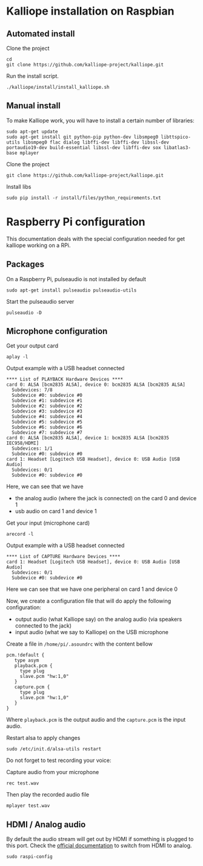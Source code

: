 # Kalliope installation on Raspbian

## Automated install

Clone the project
```
cd
git clone https://github.com/kalliope-project/kalliope.git
```

Run the install script.
```
./kalliope/install/install_kalliope.sh
```

## Manual install

To make Kalliope work, you will have to install a certain number of libraries:
```
sudo apt-get update
sudo apt-get install git python-pip python-dev libsmpeg0 libttspico-utils libsmpeg0 flac dialog libffi-dev libffi-dev libssl-dev portaudio19-dev build-essential libssl-dev libffi-dev sox libatlas3-base mplayer
```

Clone the project
```
git clone https://github.com/kalliope-project/kalliope.git
```

Install libs
```
sudo pip install -r install/files/python_requirements.txt
```

# Raspberry Pi configuration

This documentation deals with the special configuration needed for get kalliope working on a RPi.

## Packages

On a Raspberry Pi, pulseaudio is not installed by default
```
sudo apt-get install pulseaudio pulseaudio-utils
```

Start the pulseaudio server
```
pulseaudio -D
```

## Microphone configuration

Get your output card
```
aplay -l
```

Output example with a USB headset connected
```
**** List of PLAYBACK Hardware Devices ****
card 0: ALSA [bcm2835 ALSA], device 0: bcm2835 ALSA [bcm2835 ALSA]
  Subdevices: 7/8
  Subdevice #0: subdevice #0
  Subdevice #1: subdevice #1
  Subdevice #2: subdevice #2
  Subdevice #3: subdevice #3
  Subdevice #4: subdevice #4
  Subdevice #5: subdevice #5
  Subdevice #6: subdevice #6
  Subdevice #7: subdevice #7
card 0: ALSA [bcm2835 ALSA], device 1: bcm2835 ALSA [bcm2835 IEC958/HDMI]
  Subdevices: 1/1
  Subdevice #0: subdevice #0
card 1: Headset [Logitech USB Headset], device 0: USB Audio [USB Audio]
  Subdevices: 0/1
  Subdevice #0: subdevice #0
```

Here, we can see that we have 
- the analog audio (where the jack is connected) on the card 0 and device 1
- usb audio on card 1 and device 1


Get your input (microphone card)
```
arecord -l
```

Output example with a USB headset connected
```
**** List of CAPTURE Hardware Devices ****
card 1: Headset [Logitech USB Headset], device 0: USB Audio [USB Audio]
  Subdevices: 0/1
  Subdevice #0: subdevice #0
```

Here we can see that we have one peripheral on card 1 and device 0

Now, we create a configuration file that will do apply the following configuration:
- output audio (what Kalliope say) on the analog audio (via speakers connected to the jack)
- input audio (what we say to Kalliope) on the USB microphone

Create a file in `/home/pi/.asoundrc` with the content bellow
```
pcm.!default {
   type asym
   playback.pcm {
     type plug
     slave.pcm "hw:1,0"
   }
   capture.pcm {
     type plug
     slave.pcm "hw:1,0"
   }
}
```

Where `playback.pcm` is the output audio and the `capture.pcm` is the input audio.

Restart alsa to apply changes
```
sudo /etc/init.d/alsa-utils restart
```

Do not forget to test recording your voice:

Capture audio from your microphone
```
rec test.wav
```

Then play the recorded audio file
```
mplayer test.wav
```


## HDMI / Analog audio

By default the audio stream will get out by HDMI if something is plugged to this port.
Check the [official documentation](https://www.raspberrypi.org/documentation/configuration/audio-config.md) to switch from HDMI to analog.

```
sudo raspi-config
```
